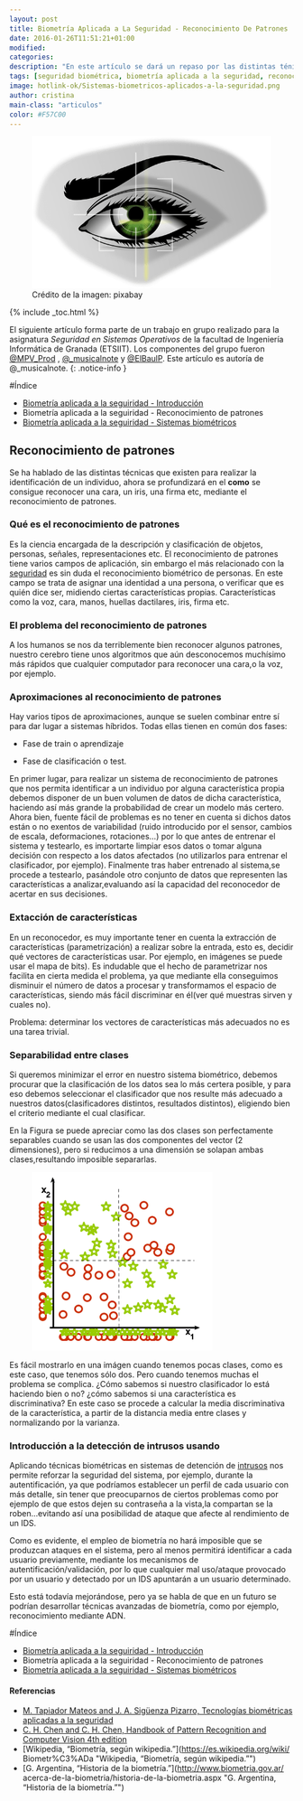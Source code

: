 ```yaml
---
layout: post
title: Biometría Aplicada a La Seguridad - Reconocimiento De Patrones
date: 2016-01-26T11:51:21+01:00
modified:
categories:
description: "En este artículo se dará un repaso por las distintas ténicas existentes de reconocimiento de patrones y cómo pueden usarse sobre datos biométricos."
tags: [seguridad biométrica, biometría aplicada a la seguridad, reconocimiento de patrones biométricos, sistemas biométricos, biometría de la mano]
image: hotlink-ok/Sistemas-biometricos-aplicados-a-la-seguridad.png
author: cristina
main-class: "articulos"
color: #F57C00
---
```


<figure>
  <a href="/assets/img/hotlink-ok/Sistemas-biometricos-aplicados-a-la-seguridad.png"><img src="/assets/img/hotlink-ok/Sistemas-biometricos-aplicados-a-la-seguridad.png" title="{{ page.title }}" alt="{{ page.title }}" /></a>
  <span class="image-credit">Crédito de la imagen: pixabay<a href="https://pixabay.com/en/biometrics-eye-security-154660/"></a></span><br/>
</figure>

{% include _toc.html %}

El siguiente artículo forma parte de un trabajo en grupo realizado para la asignatura _Seguridad en Sistemas Operativos_ de la facultad de Ingeniería Informática de Granada (ETSIIT). Los componentes del grupo fueron [@MPV_Prod](http://twitter.com/MPV_Prod) , [@_musicalnote](http://twitter.com/_musicalnote) y [@ElBaulP](http://twitter.com/elbaulp). Este artículo es autoría de @_musicalnote.
{: .notice-info }

#Índice

- [Biometría aplicada a la seguiridad - Introducción](/biometria-seguridad-introduccion "Biometría aplicada a la seguiridad - Introducción")
- Biometría aplicada a la seguiridad - Reconocimiento de patrones
- [Biometría aplicada a la seguiridad - Sistemas biométricos](/sistemas-biometricos "Biometría aplicada a la seguiridad - Sistemas biométricos")

<!--ad-->

Reconocimiento de patrones
--------------------------

Se ha hablado de las distintas técnicas que existen para realizar la
identificación de un individuo, ahora se profundizará en el **como** se
consigue reconocer una cara, un iris, una firma etc, mediante el
reconocimiento de patrones.

### Qué es el reconocimiento de patrones

Es la ciencia encargada de la descripción y clasificación de objetos,
personas, señales, representaciones etc. El reconocimiento de patrones
tiene varios campos de aplicación, sin embargo el más relacionado con la
[seguridad](/security-now/ "Artículos de seguridad") es sin duda el reconocimiento biométrico de personas. En este
campo se trata de asignar una identidad a una persona, o verificar que
es quién dice ser, midiendo ciertas características propias.
Características como la voz, cara, manos, huellas dactilares, iris,
firma etc.

### El problema del reconocimiento de patrones

A los humanos se nos da terriblemente bien reconocer algunos patrones,
nuestro cerebro tiene unos algoritmos que aún desconocemos muchísimo más
rápidos que cualquier computador para reconocer una cara,o la voz, por
ejemplo.

### Aproximaciones al reconocimiento de patrones

Hay varios tipos de aproximaciones, aunque se suelen combinar entre sí
para dar lugar a sistemas híbridos. Todas ellas tienen en común dos
fases:

-   Fase de train o aprendizaje

-   Fase de clasificación o test.

En primer lugar, para realizar un sistema de reconocimiento de patrones
que nos permita identificar a un individuo por alguna característica
propia debemos disponer de un buen volumen de datos de dicha
característica, haciendo así más grande la probabilidad de crear un
modelo más certero. Ahora bien, fuente fácil de problemas es no tener en
cuenta si dichos datos están o no exentos de variabilidad (ruido
introducido por el sensor, cambios de escala, deformaciones,
rotaciones…) por lo que antes de entrenar el sistema y testearlo, es
importarte limpiar esos datos o tomar alguna decisión con respecto a los
datos afectados (no utilizarlos para entrenar el clasificador, por
ejemplo). Finalmente tras haber entrenado al sistema,se procede a
testearlo, pasándole otro conjunto de datos que representen las
características a analizar,evaluando así la capacidad del reconocedor de
acertar en sus decisiones.

### Extacción de características

En un reconocedor, es muy importante tener en cuenta la extracción de
características (parametrización) a realizar sobre la entrada, esto es,
decidir qué vectores de características usar. Por ejemplo, en imágenes
se puede usar el mapa de bits). Es indudable que el hecho de
parametrizar nos facilita en cierta medida el problema, ya que mediante
ella conseguimos disminuir el número de datos a procesar y transformamos
el espacio de características, siendo más fácil discriminar en él(ver
qué muestras sirven y cuales no).

Problema: determinar los vectores de características más adecuados no es
una tarea trivial.

### Separabilidad entre clases

Si queremos minimizar el error en nuestro sistema biométrico, debemos
procurar que la clasificación de los datos sea lo más certera posible, y
para eso debemos seleccionar el clasificador que nos resulte más
adecuado a nuestros datos(clasificadores distintos, resultados
distintos), eligiendo bien el criterio mediante el cual clasificar.

En la Figura se puede apreciar como las dos clases son
perfectamente separables cuando se usan las dos componentes del vector
(2 dimensiones), pero si reducimos a una dimensión se solapan ambas
clases,resultando imposible separarlas.

<figure>
  <a href="/assets/img/separability.png"><img src="/assets/img/separability.png" title="Separabilidad de dos clases con vectores
  bidimensionales" alt="Separabilidad de dos clases con vectores
  bidimensionales" /></a>
</figure>

Es fácil mostrarlo en una imágen cuando tenemos pocas clases, como es
este caso, que tenemos sólo dos. Pero cuando tenemos muchas el problema
se complica. ¿Cómo sabemos si nuestro clasificador lo está haciendo bien
o no? ¿cómo sabemos si una característica es discriminativa? En este
caso se procede a calcular la media discriminativa de la característica,
a partir de la distancia media entre clases y normalizando por la
varianza.

### Introducción a la detección de intrusos usando

Aplicando técnicas biométricas en sistemas de detención de [intrusos](/6-formas-usadas-por-los-cibercriminales-para-robar-o-vulnerar-credenciales-de-login/ "6 formas usadas por los cibercriminales para robar o vulnerar credenciales de login") nos
permite reforzar la seguridad del sistema, por ejemplo, durante la
autentificación, ya que podríamos establecer un perfil de cada usuario
con más detalle, sin tener que preocuparnos de ciertos problemas como
por ejemplo de que estos dejen su contraseña a la vista,la compartan se
la roben…evitando así una posibilidad de ataque que afecte al
rendimiento de un IDS.

Como es evidente, el empleo de biometría no hará imposible que se
produzcan ataques en el sistema, pero al menos permitirá identificar a
cada usuario previamente, mediante los mecanismos de
autentificación/validación, por lo que cualquier mal uso/ataque
provocado por un usuario y detectado por un IDS apuntarán a un usuario
determinado.

Esto está todavía mejorándose, pero ya se habla de que en un futuro se
podrían desarrollar técnicas avanzadas de biometría, como por ejemplo,
reconocimiento mediante ADN.

#Índice

- [Biometría aplicada a la seguiridad - Introducción](/biometria-seguridad-introduccion "Biometría aplicada a la seguiridad - Introducción")
- Biometría aplicada a la seguiridad - Reconocimiento de patrones
- [Biometría aplicada a la seguiridad - Sistemas biométricos](/sistemas-biometricos "Biometría aplicada a la seguiridad - Sistemas biométricos")

#### Referencias

- [M. Tapiador Mateos and J. A. Sigüenza Pizarro, Tecnologías biométricas aplicadas a la
seguridad](http://www.amazon.es/gp/product/8478976361/ref=as_li_ss_tl?ie=UTF8&camp=3626&creative=24822&creativeASIN=8478976361&linkCode=as2&tag=bmacoc-21 "M. Tapiador Mateos and J. A. Sigüenza Pizarro, Tecnologías biométricas aplicadas a la
seguridad")
- [C. H. Chen and C. H. Chen, Handbook of Pattern Recognition and Computer Vision 4th edition](http://www.amazon.es/gp/product/9814656526/ref=as_li_ss_tl?ie=UTF8&camp=3626&creative=24822&creativeASIN=9814656526&linkCode=as2&tag=bmab-21 "C. H. Chen and C. H. Chen, Handbook of Pattern Recognition and Computer Vision 4th edition")
- [Wikipedia, “Biometría, según wikipedia.”](https://es.wikipedia.org/wiki/
Biometr%C3%ADa "Wikipedia, “Biometría, según wikipedia.”")
- [G. Argentina, “Historia de la biometría.”](http://www.biometria.gov.ar/
acerca-de-la-biometria/historia-de-la-biometria.aspx "G. Argentina, “Historia de la biometría.”")
